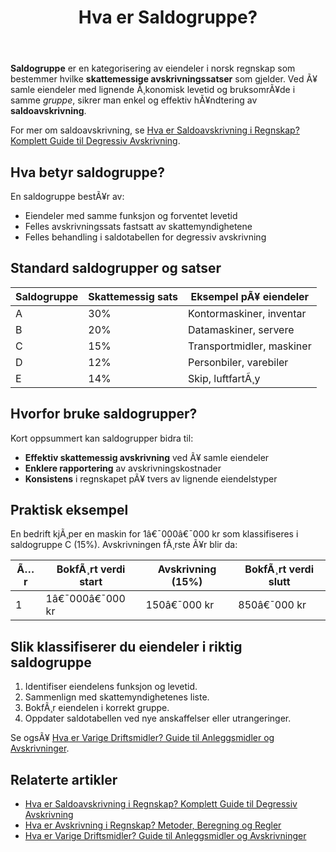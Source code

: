﻿---
title: "Hva er Saldogruppe?"
meta_title: "Hva er Saldogruppe?"
meta_description: '**Saldogruppe** er en kategorisering av eiendeler i norsk regnskap som bestemmer hvilke **skattemessige avskrivningssatser** som gjelder. Ved Ã¥ samle eiendeler...'
slug: saldogruppe
type: blog
layout: pages/single
---

**Saldogruppe** er en kategorisering av eiendeler i norsk regnskap som bestemmer hvilke **skattemessige avskrivningssatser** som gjelder. Ved Ã¥ samle eiendeler med lignende Ã¸konomisk levetid og bruksomrÃ¥de i samme _gruppe_, sikrer man enkel og effektiv hÃ¥ndtering av **saldoavskrivning**.

For mer om saldoavskrivning, se [Hva er Saldoavskrivning i Regnskap? Komplett Guide til Degressiv Avskrivning](/blogs/regnskap/hva-er-saldoavskrivning "Hva er Saldoavskrivning i Regnskap? Komplett Guide til Degressiv Avskrivning").

## Hva betyr saldogruppe?

En saldogruppe bestÃ¥r av:
* Eiendeler med samme funksjon og forventet levetid
* Felles avskrivningssats fastsatt av skattemyndighetene
* Felles behandling i saldotabellen for degressiv avskrivning

## Standard saldogrupper og satser

| Saldogruppe | Skattemessig sats | Eksempel pÃ¥ eiendeler             |
| ----------- | ----------------- | --------------------------------- |
| A           | 30%               | Kontormaskiner, inventar         |
| B           | 20%               | Datamaskiner, servere            |
| C           | 15%               | Transportmidler, maskiner        |
| D           | 12%               | Personbiler, varebiler           |
| E           | 14%               | Skip, luftfartÃ¸y                 |

## Hvorfor bruke saldogrupper?

Kort oppsummert kan saldogrupper bidra til:
* **Effektiv skattemessig avskrivning** ved Ã¥ samle eiendeler
* **Enklere rapportering** av avskrivningskostnader
* **Konsistens** i regnskapet pÃ¥ tvers av lignende eiendelstyper

## Praktisk eksempel

En bedrift kjÃ¸per en maskin for 1â€¯000â€¯000 kr som klassifiseres i saldogruppe C (15%). Avskrivningen fÃ¸rste Ã¥r blir da:

| Ã…r | BokfÃ¸rt verdi start | Avskrivning (15%) | BokfÃ¸rt verdi slutt |
| -- | ------------------- | ----------------- | ------------------- |
| 1  | 1â€¯000â€¯000 kr        | 150â€¯000 kr        | 850â€¯000 kr          |

## Slik klassifiserer du eiendeler i riktig saldogruppe

1. Identifiser eiendelens funksjon og levetid.
2. Sammenlign med skattemyndighetenes liste.
3. BokfÃ¸r eiendelen i korrekt gruppe.
4. Oppdater saldotabellen ved nye anskaffelser eller utrangeringer.

Se ogsÃ¥ [Hva er Varige Driftsmidler? Guide til Anleggsmidler og Avskrivninger](/blogs/regnskap/hva-er-varige-driftsmidler "Hva er Varige Driftsmidler? Guide til Anleggsmidler og Avskrivninger").

## Relaterte artikler

* [Hva er Saldoavskrivning i Regnskap? Komplett Guide til Degressiv Avskrivning](/blogs/regnskap/hva-er-saldoavskrivning "Hva er Saldoavskrivning i Regnskap? Komplett Guide til Degressiv Avskrivning")
* [Hva er Avskrivning i Regnskap? Metoder, Beregning og Regler](/blogs/regnskap/hva-er-avskrivning "Hva er Avskrivning i Regnskap? Metoder, Beregning og Regler")
* [Hva er Varige Driftsmidler? Guide til Anleggsmidler og Avskrivninger](/blogs/regnskap/hva-er-varige-driftsmidler "Hva er Varige Driftsmidler? Guide til Anleggsmidler og Avskrivninger")


